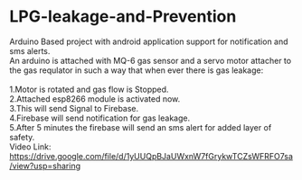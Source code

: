 # LPG-leakage-and-Prevention
Arduino Based project with android application support for notification and sms alerts.
<br />An arduino is attached with MQ-6 gas sensor and a servo motor attacher to the gas requlator in such a way that when ever there is gas leakage:<br />
<br />1.Motor is rotated and gas flow is Stopped.
<br />2.Attached esp8266 module is activated now.
<br />3.This will send Signal to Firebase.
<br />4.Firebase will send notification for gas leakage.
<br />5.After 5 minutes the firebase will send an sms alert for added layer of safety.
 <br />Video Link:<br />
 https://drive.google.com/file/d/1yUUQpBJaUWxnW7fGrykwTCZsWFRFO7sa/view?usp=sharing
 
